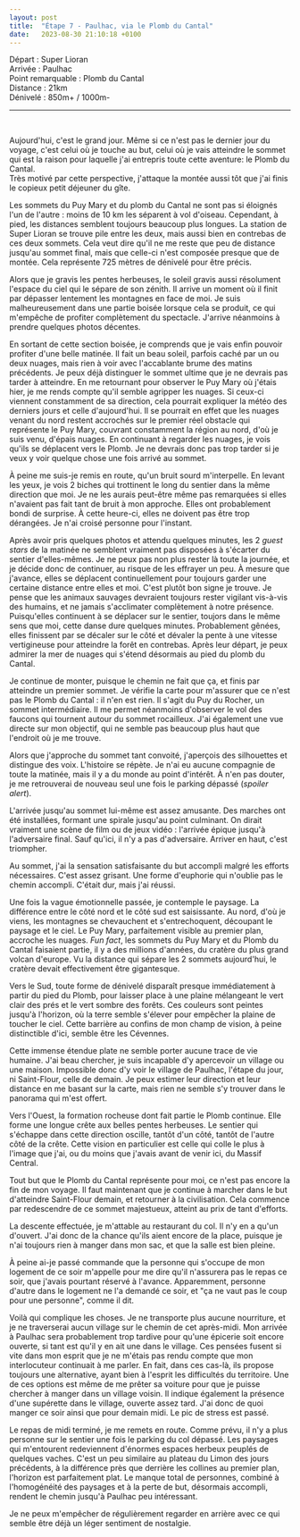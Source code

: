 ```yaml
---
layout: post
title:  "Étape 7 - Paulhac, via le Plomb du Cantal"
date:   2023-08-30 21:10:18 +0100
---
```


Départ : Super Lioran  
Arrivée : Paulhac  
Point remarquable : Plomb du Cantal  
Distance : 21km  
Dénivelé : 850m+ / 1000m-

---
<br>

Aujourd'hui, c'est le grand jour.
Même si ce n'est pas le dernier jour du voyage, c'est celui où je touche au but, celui où je vais atteindre le sommet qui est la raison pour laquelle j'ai entrepris toute cette aventure: le Plomb du Cantal.  
Très motivé par cette perspective, j'attaque la montée aussi tôt que j'ai finis le copieux petit déjeuner du gîte.

Les sommets du Puy Mary et du plomb du Cantal ne sont pas si éloignés l'un de l'autre : moins de 10 km les séparent à vol d'oiseau.
Cependant, à pied, les distances semblent toujours beaucoup plus longues.
La station de Super Lioran se trouve pile entre les deux, mais aussi bien en contrebas de ces deux sommets.
Cela veut dire qu'il ne me reste que peu de distance jusqu'au sommet final, mais que celle-ci n'est composée presque que de montée.
Cela représente 725 mètres de dénivelé pour être précis.

Alors que je gravis les pentes herbeuses, le soleil gravis aussi résolument l'espace du ciel qui le sépare de son zénith.
Il arrive un moment où il finit par dépasser lentement les montagnes en face de moi.
Je suis malheureusement dans une partie boisée lorsque cela se produit, ce qui m'empêche de profiter complètement du spectacle.
J'arrive néanmoins à prendre quelques photos décentes.

En sortant de cette section boisée, je comprends que je vais enfin pouvoir profiter d'une belle matinée.
Il fait un beau soleil, parfois caché par un ou deux nuages, mais rien à voir avec l'accablante brume des matins précédents.
Je peux déjà distinguer le sommet ultime que je ne devrais pas tarder à atteindre.
En me retournant pour observer le Puy Mary où j'étais hier, je me rends compte qu'il semble agripper les nuages.
Si ceux-ci viennent constamment de sa direction, cela pourrait expliquer la météo des derniers jours et celle d'aujourd'hui.
Il se pourrait en effet que les nuages venant du nord restent accrochés sur le premier réel obstacle qui représente le Puy Mary, couvrant constamment la région au nord, d'où je suis venu, d'épais nuages.
En continuant à regarder les nuages, je vois qu'ils se déplacent vers le Plomb.
Je ne devrais donc pas trop tarder si je veux y voir quelque chose une fois arrivé au sommet.

À peine me suis-je remis en route, qu'un bruit sourd m'interpelle.
En levant les yeux, je vois 2 biches qui trottinent le long du sentier dans la même direction que moi.
Je ne les aurais peut-être même pas remarquées si elles n'avaient pas fait tant de bruit à mon approche.
Elles ont probablement bondi de surprise.
À cette heure-ci, elles ne doivent pas être trop dérangées.
Je n'ai croisé personne pour l'instant.

Après avoir pris quelques photos et attendu quelques minutes, les 2 _guest stars_ de la matinée ne semblent vraiment pas disposées à s'écarter du sentier d'elles-mêmes.
Je ne peux pas non plus rester là toute la journée, et je décide donc de continuer, au risque de les effrayer un peu.
À mesure que j'avance, elles se déplacent continuellement pour toujours garder une certaine distance entre elles et moi.
C'est plutôt bon signe je trouve.
Je pense que les animaux sauvages devraient toujours rester vigilant vis-à-vis des humains, et ne jamais s'acclimater complètement à notre présence.
Puisqu'elles continuent à se déplacer sur le sentier, toujors dans le même sens que moi, cette danse dure quelques minutes.
Probablement gênées, elles finissent par se décaler sur le côté et dévaler la pente à une vitesse vertigineuse pour atteindre la forêt en contrebas.
Après leur départ, je peux admirer la mer de nuages qui s'étend désormais au pied du plomb du Cantal.

Je continue de monter, puisque le chemin ne fait que ça, et finis par atteindre un premier sommet.
Je vérifie la carte pour m'assurer que ce n'est pas le Plomb du Cantal : il n'en est rien.
Il s'agit du Puy du Rocher, un sommet intermédiaire.
Il me permet néanmoins d'observer le vol des faucons qui tournent autour du sommet rocailleux.
J'ai également une vue directe sur mon objectif, qui ne semble pas beaucoup plus haut que l'endroit où je me trouve.

Alors que j'approche du sommet tant convoité, j'aperçois des silhouettes et distingue des voix.
L'histoire se répète.
Je n'ai eu aucune compagnie de toute la matinée, mais il y a du monde au point d'intérêt.
À n'en pas douter, je me retrouverai de nouveau seul une fois le parking dépassé (_spoiler alert_).

L'arrivée jusqu'au sommet lui-même est assez amusante.
Des marches ont été installées, formant une spirale jusqu'au point culminant.
On dirait vraiment une scène de film ou de jeux vidéo : l'arrivée épique jusqu'à l'adversaire final.
Sauf qu'ici, il n'y a pas d'adversaire.
Arriver en haut, c'est triompher.

Au sommet, j'ai la sensation satisfaisante du but accompli malgré les efforts nécessaires.
C'est assez grisant.
Une forme d'euphorie qui n'oublie pas le chemin accompli.
C'était dur, mais j'ai réussi.

Une fois la vague émotionnelle passée, je contemple le paysage.
La différence entre le côté nord et le côté sud est saisissante.
Au nord, d'où je viens, les montagnes se chevauchent et s'entrechoquent, découpant le paysage et le ciel.
Le Puy Mary, parfaitement visible au premier plan, accroche les nuages.
_Fun fact_, les sommets du Puy Mary et du Plomb du Cantal faisaient partie, il y a des millions d'années, du cratère du plus grand volcan d'europe.
Vu la distance qui sépare les 2 sommets aujourd'hui, le cratère devait effectivement être gigantesque.

Vers le Sud, toute forme de dénivelé disparaît presque immédiatement à partir du pied du Plomb, pour laisser place à une plaine mélangeant le vert clair des prés et le vert sombre des forêts.
Ces couleurs sont peintes jusqu'à l'horizon, où la terre semble s'élever pour empêcher la plaine de toucher le ciel.
Cette barrière au confins de mon champ de vision, à peine distinctible d'ici, semble être les Cévennes.

Cette immense étendue plate ne semble porter aucune trace de vie humaine.
J'ai beau chercher, je suis incapable d'y apercevoir un village ou une maison.
Impossible donc d'y voir le village de Paulhac, l'étape du jour, ni Saint-Flour, celle de demain.
Je peux estimer leur direction et leur distance en me basant sur la carte, mais rien ne semble s'y trouver dans le panorama qui m'est offert.

Vers l'Ouest, la formation rocheuse dont fait partie le Plomb continue.
Elle forme une longue crête aux belles pentes herbeuses.
Le sentier qui s'échappe dans cette direction oscille, tantôt d'un côté, tantôt de l'autre côté de la crête.
Cette vision en particulier est celle qui colle le plus à l'image que j'ai, ou du moins que j'avais avant de venir ici, du Massif Central.

Tout but que le Plomb du Cantal représente pour moi, ce n'est pas encore la fin de mon voyage.
Il faut maintenant que je continue à marcher dans le but d'atteindre Saint-Flour demain, et retourner à la civilisation.
Cela commence par redescendre de ce sommet majestueux, atteint au prix de tant d'efforts.

La descente effectuée, je m'attable au restaurant du col.
Il n'y en a qu'un d'ouvert.
J'ai donc de la chance qu'ils aient encore de la place, puisque je n'ai toujours rien à manger dans mon sac, et que la salle est bien pleine.

À peine ai-je passé commande que la personne qui s'occupe de mon logement de ce soir m'appelle pour me dire qu'il n'assurera pas le repas ce soir, que j'avais pourtant réservé à l'avance.
Apparemment, personne d'autre dans le logement ne l'a demandé ce soir, et "ça ne vaut pas le coup pour une personne", comme il dit.

Voilà qui complique les choses.
Je ne transporte plus aucune nourriture, et je ne traverserai aucun village sur le chemin de cet après-midi.
Mon arrivée à Paulhac sera probablement trop tardive pour qu'une épicerie soit encore ouverte, si tant est qu'il y en ait une dans le village.
Ces pensées fusent si vite dans mon esprit que je ne m'étais pas rendu compte que mon interlocuteur continuait à me parler.
En fait, dans ces cas-là, ils propose toujours une alternative, ayant bien à l'esprit les difficultés du territoire.
Une de ces options est même de me prêter sa voiture pour que je puisse chercher à manger dans un village voisin.
Il indique également la présence d'une supérette dans le village, ouverte assez tard.
J'ai donc de quoi manger ce soir ainsi que pour demain midi.
Le pic de stress est passé.

Le repas de midi terminé, je me remets en route.
Comme prévu, il n'y a plus personne sur le sentier une fois le parking du col dépassé.
Les paysages qui m'entourent redeviennent d'énormes espaces herbeux peuplés de quelques vaches.
C'est un peu similaire au plateau du Limon des jours précédents, à la différence près que derrière les collines au premier plan, l'horizon est parfaitement plat.
Le manque total de personnes, combiné à l'homogénéité des paysages et à la perte de but, désormais accompli, rendent le chemin jusqu'à Paulhac peu intéressant.

Je ne peux m'empêcher de régulièrement regarder en arrière avec ce qui semble être déjà un léger sentiment de nostalgie.
